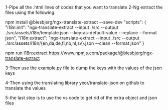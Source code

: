 1-Pipe all the .html lines of codes that you want to translate
2-Ng extract the files using the following:

npm install @biesbjerg/ngx-translate-extract --save-dev
"scripts": {
  "i18n:init": "ngx-translate-extract --input ./src --output ./src/assets/i18n/template.json --key-as-default-value --replace --format json",
  "i18n:extract": "ngx-translate-extract --input ./src --output ./src/assets/i18n/{en,da,de,fi,nb,nl,sv}.json --clean --format json"
}

npm run i18n:extract
https://www.npmjs.com/package/@biesbjerg/ngx-translate-extract

3-Then use the example.py file to dump the keys with the values of the json keys

4-Then using the translating library yxor/translate-json on github to translate the values

5-the last step is to use the vs code to get rid of the extra object and json files
